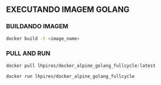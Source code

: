 ## EXECUTANDO IMAGEM GOLANG

### BUILDANDO IMAGEM
```sh
docker build -t <image_name>
```

### PULL AND RUN
```sh
docker pull lhpires/docker_alpine_golang_fullcycle:latest

docker run lhpires/docker_alpine_golang_fullcycle
```
